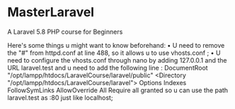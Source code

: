 # MasterLaravel
A Laravel 5.8 PHP course for Beginners

Here's some things u might want to know beforehand:
  • U need to remove the "#" from httpd.conf at line 488, so it allows u to use vhosts.conf ;
  • U need to configure the vhosts.conf through nano by adding 127.0.0.1 and the URL laravel.test
    and u need to add the following line : 
    <VirtualHost laravel.test:80>
      DocumentRoot "/opt/lampp/htdocs/LaravelCourse/laravel/public" 
      <Directory "/opt/lampp/htdocs/LaravelCourse/laravel">
            Options Indexes FollowSymLinks
            AllowOverride All
            Require all granted
      </Directory>
    </VirtualHost>
    so u can use the path laravel.test as :80 just like localhost;
